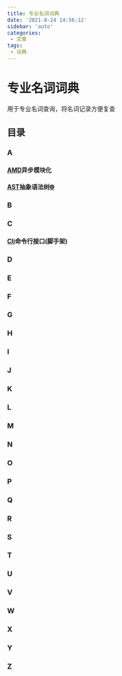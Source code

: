 ```yaml
---
title: 专业名词词典 
date: '2021-8-24 14:56:12'
sidebar: 'auto'
categories:
 - 文章
tags:
 - 词典
---
```


# 专业名词词典

用于专业名词查询，将名词记录方便复查



## 目录

### A

#### [AMD](https://github.com/amdjs/amdjs-api/wiki/AMD-(%E4%B8%AD%E6%96%87%E7%89%88))异步模块化

[^AMD]:Asynchronous Module Definition

#### [AST]()抽象语法树[:globe_with_meridians:](https://segmentfault.com/a/1190000016231512)

[^ AST]: Abstract Syntax Tree

### B

### C

#### [Cli](https://zh.wikipedia.org/wiki/%E5%91%BD%E4%BB%A4%E8%A1%8C%E7%95%8C%E9%9D%A2)命令行接口(脚手架)

[^Cli]: Command Line Interface

### D

### E

### F

### G

### H

### I

### J

### K

### L

### M

### N

### O

### P

### Q

### R

### S

### T

### U

### V

### W

### X

### Y

### Z